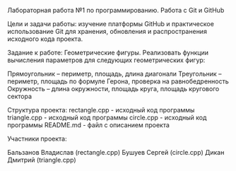Лабораторная работа №1 по программированию. Работа с Git и GitHub

Цели и задачи работы: изучение платформы GitHub и практическое использование Git для хранения, обновления и распространения исходного кода проекта.

Задание к работе: Геометрические фигуры. Реализовать функции вычисления параметров для следующих геометрических фигур:

Прямоугольник – периметр, площадь, длина диагонали Треугольник – периметр, площадь по формуле Герона, проверка на равнобедренность Окружность – длина окружности, площадь круга, площадь кругового сектора

Структура проекта: rectangle.cpp - исходный код программы triangle.cpp - исходный код программы circle.cpp - исходный код программы README.md - файл с описанием проекта

Участники проекта:

Бальзанов Владислав (rectangle.cpp) Бушуев Сергей (circle.cpp) Дикан Дмитрий (triangle.cpp)
